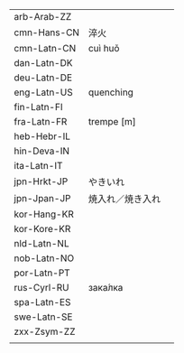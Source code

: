 | | | |
|-|-|-|
| arb-Arab-ZZ |  |  |
| cmn-Hans-CN | 淬火 |  |
| cmn-Latn-CN | cuì huǒ |  |
| dan-Latn-DK |  |  |
| deu-Latn-DE |  |  |
| eng-Latn-US | quenching |  |
| fin-Latn-FI |  |  |
| fra-Latn-FR | trempe [m] |  |
| heb-Hebr-IL |  |  |
| hin-Deva-IN |  |  |
| ita-Latn-IT |  |  |
| jpn-Hrkt-JP | やきいれ |  |
| jpn-Jpan-JP | 焼入れ／焼き入れ |  |
| kor-Hang-KR |  |  |
| kor-Kore-KR |  |  |
| nld-Latn-NL |  |  |
| nob-Latn-NO |  |  |
| por-Latn-PT |  |  |
| rus-Cyrl-RU | зака́лка |  |
| spa-Latn-ES |  |  |
| swe-Latn-SE |  |  |
| zxx-Zsym-ZZ |  |  |
|  |  |  |